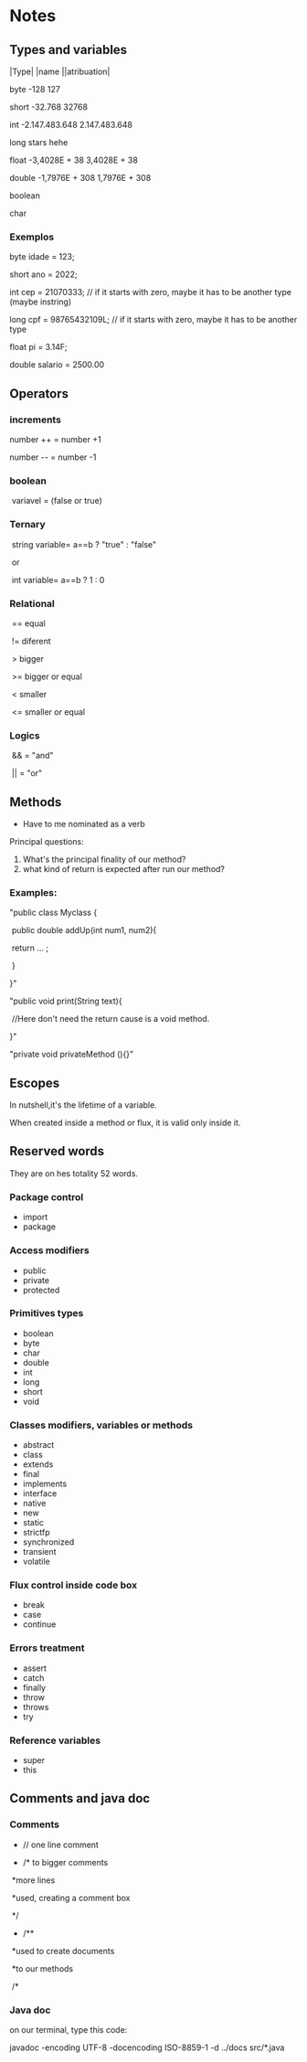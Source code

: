 # Notes

## Types and variables

|Type| |name ||atribuation|

byte							-128							127			

short							-32.768					32768

int 				  			-2.147.483.648		2.147.483.648

long							stars hehe

float								-3,4028E + 38		3,4028E + 38

double							-1,7976E + 308		1,7976E + 308

boolean

char

### Exemplos

byte idade = 123;

short ano = 2022;

int cep = 21070333; // if it starts with zero, maybe it has to be another type (maybe instring)

long cpf = 98765432109L; // if it starts with zero, maybe it has to be another type

float pi = 3.14F;

double salario = 2500.00

## Operators

###  increments

number ++ = number +1

number -- = number -1

### 	boolean 

​	variavel = (false or true)

### 		Ternary

​		string variable= a==b ? "true" : "false"

​		or

​		int variable= a==b ? 1 : 0

### Relational

​			== equal

​			!= diferent

​			>  bigger

​			>= bigger or equal

​			< smaller

​			<= smaller or equal

### 				Logics

​				&&  = "and"

​				|| = "or"



## Methods

- Have to me nominated as a  verb

Principal questions:

1. What's the principal finality of our method?
2. what kind of return is expected after run our method?

### Examples:

"public class Myclass {

​	public double addUp(int num1,  num2){

​	return ... ;

​	}

}"



"public void print(String text){

​	//Here don't need the return cause is a void method.

}"



"private void privateMethod (){}"



## Escopes

 In nutshell,it's the lifetime of a variable.

 When created inside a method or flux, it is valid only inside it.



## Reserved words

 They are on hes totality 52 words.

### Package control

- import
- package

### Access modifiers

- public
- private
- protected



### Primitives types

- boolean
- byte
- char
- double
- int
- long
- short
- void



### Classes modifiers, variables or methods

- abstract
- class
- extends
- final
- implements
- interface
- native
- new
- static
- strictfp
- synchronized
- transient
- volatile



### Flux control inside code box

- break
- case
- continue



### Errors treatment

- assert
- catch
- finally
- throw
- throws
- try

### Reference variables

- super
- this

## Comments and java doc

### Comments

* // one line comment



- /* to bigger comments

​			*more lines

​			*used, creating a comment box

​			*/



* /**

​		*used to create documents

​		*to our methods

​		/*



### Java doc

on our terminal, type this code:

javadoc -encoding UTF-8 -docencoding ISO-8859-1 -d ../docs src/*.java



















 





